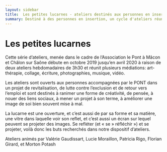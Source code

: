 ```yaml
---
layout: sidebar
title:  Les petites lucarnes - ateliers destinés aux personnes en insertion à Mâcon et Châlon sur Saône.
summary: Destiné à des personnes en insertion, un cycle d'ateliers réunissant art thérapie, musique, photographie, vidéo, et ayant comme but la revalorisation, l'estime de soi et le retour vers l'emploi. Soutenu par l'association Le Pont.
---
```

# Les petites lucarnes

Cette série d’ateliers, menée dans le cadre de l’Association le Pont à Mâcon et Châlon sur Saône débute en octobre 2019 jusqu’en avril 2020 à raison de deux ateliers hebdomadaires de 3h30 et réunit plusieurs médiations: art-thérapie, collage, écriture, photographies, musique, vidéo. 

Les ateliers sont ouverts aux personnes accompagnées par le PONT dans un projet de revitalisation, de lutte contre l’exclusion et de retour vers l’emploi et sont destinés à ranimer une forme de créativité,  de pensée, à nouer des liens sociaux, à mener un projet à son terme, à améliorer une image de soi bien souvent mise à mal.

La lucarne est  une ouverture, et c’est aussi de par sa forme et sa matière, une vitre dans laquelle voir son reflet, et c’est aussi un écran sur lequel peuvent se projeter des images. Se refléter (et « se » réfléchir ») et se projeter, voilà donc les buts recherchés dans notre dispositif d’ateliers. 

Ateliers animés par Valérie Gaudissart, Lucie Moraillon, Patricia Rigo, Florian Girard, et Morton Potash 